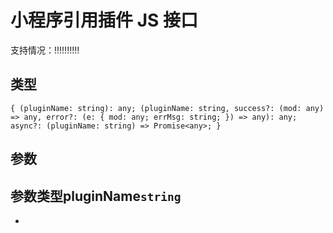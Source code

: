# 小程序引用插件 JS 接口
支持情况：!!!!!!!!!!
## 类型[​](requirePlugin.html#类型)
```tsx
{ (pluginName: string): any; (pluginName: string, success?: (mod: any) => any, error?: (e: { mod: any; errMsg: string; }) => any): any; async?: (pluginName: string) => Promise<any>; }
```

## 参数[​](requirePlugin.html#参数)
参数类型pluginName`string`
- 
-
